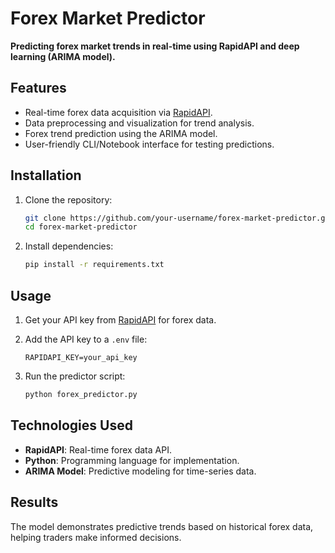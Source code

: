 # Forex Market Predictor

**Predicting forex market trends in real-time using RapidAPI and deep learning (ARIMA model).**

## Features
- Real-time forex data acquisition via [RapidAPI](https://rapidapi.com/).
- Data preprocessing and visualization for trend analysis.
- Forex trend prediction using the ARIMA model.
- User-friendly CLI/Notebook interface for testing predictions.

## Installation

1. Clone the repository:
   ```bash
   git clone https://github.com/your-username/forex-market-predictor.git
   cd forex-market-predictor
   ```

2. Install dependencies:
   ```bash
   pip install -r requirements.txt
   ```

## Usage

1. Get your API key from [RapidAPI](https://rapidapi.com/) for forex data.

2. Add the API key to a `.env` file:
   ```plaintext
   RAPIDAPI_KEY=your_api_key
   ```

3. Run the predictor script:
   ```bash
   python forex_predictor.py
   ```

## Technologies Used
- **RapidAPI**: Real-time forex data API.
- **Python**: Programming language for implementation.
- **ARIMA Model**: Predictive modeling for time-series data.

## Results
The model demonstrates predictive trends based on historical forex data, helping traders make informed decisions.



